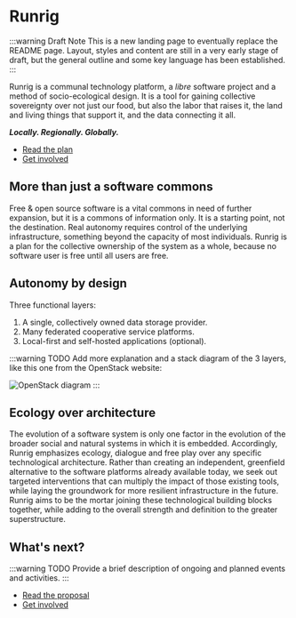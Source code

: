 <!-- SECTION 1 -->
# Runrig
:::warning Draft Note
This is a new landing page to eventually replace the README page. Layout, styles and content are still in a very early stage of draft, but the general outline and some key language has been established.
:::

Runrig is a communal technology platform, a _libre_ software project and a
method of socio-ecological design. It is a tool for gaining collective
sovereignty over not just our food, but also the labor that raises it, the land
and living things that support it, and the data connecting it all.

___Locally. Regionally. Globally.___

<!-- Call-to-Action -->
- [Read the plan](overview.md)
- [Get involved](contact.md)



<!-- SECTION 2 -->
## More than just a software commons
Free & open source software is a vital commons in need of further expansion, but it is a commons of information only. It is a starting point, not the destination. Real autonomy requires control of the underlying infrastructure, something beyond the capacity of most individuals. Runrig is a plan for the collective ownership of the system as a whole, because no software user is free until all users are free.



<!-- SECTION 3 -->
## Autonomy by design
Three functional layers:

1. A single, collectively owned data storage provider.
2. Many federated cooperative service platforms.
3. Local-first and self-hosted applications (optional).

:::warning TODO
Add more explanation and a stack diagram of the 3 layers, like this one from the OpenStack website:

![OpenStack diagram](https://object-storage-ca-ymq-1.vexxhost.net/swift/v1/6e4619c416ff4bd19e1c087f27a43eea/www-assets-dev/learn/software-overview-diagram-new.svg)
:::

<!-- SECTION 4 -->
## Ecology over architecture
The evolution of a software system is only one factor in the evolution of the broader social and natural systems in which it is embedded. Accordingly, Runrig emphasizes ecology, dialogue and free play over any specific technological architecture. Rather than creating an independent, greenfield alternative to the software platforms already available today, we seek out targeted interventions that can multiply the impact of those existing tools, while laying the groundwork for more resilient infrastructure in the future. Runrig aims to be the mortar joining these technological building blocks together, while adding to the overall strength and definition to the greater superstructure.



<!-- SECTION 5 -->
## What's next?
:::warning TODO
Provide a brief description of ongoing and planned events and activities.
:::

<!-- Repeat the Call-to-Action -->
- [Read the proposal](overview.md)
- [Get involved](contact.md)
